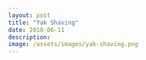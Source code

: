 ```yaml
---
layout: post
title: "Yak Shaving"
date: 2018-06-11
description: 
image: /assets/images/yak-shaving.png
---
```

